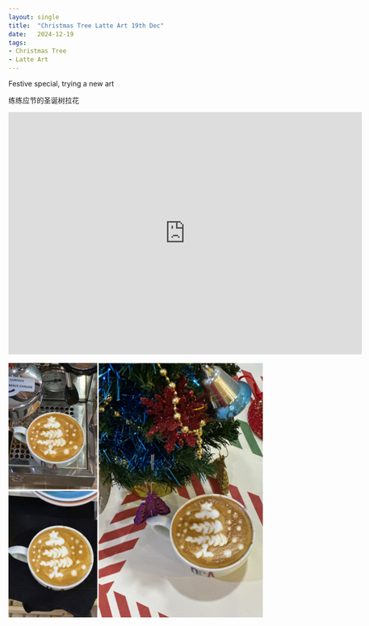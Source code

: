 ```yaml
---
layout: single
title:  "Christmas Tree Latte Art 19th Dec"
date:   2024-12-19
tags:
- Christmas Tree
- Latte Art
---
```



Festive special, trying a new art

练练应节的圣诞树拉花


<div class="embed-container">
  <iframe
      src="https://www.youtube.com/embed/lhbIqWUFM8I"
      width="700"
      height="480"
      frameborder="0"
      allowfullscreen="true">
  </iframe>
</div>



![](/assets/img/2024/12/19/93B0BA88-0981-42B5-84DD-85BB5026DA51.JPG)


